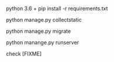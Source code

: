 python 3.6 +
pip install -r requirements.txt

python manage.py collectstatic

python manage.py migrate

python manange.py runserver


check [FIXME]
